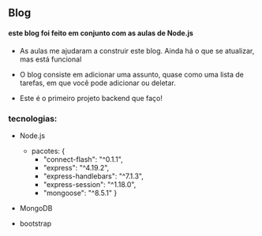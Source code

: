 ## Blog

#### este blog foi feito em conjunto com as aulas de Node.js
* As aulas me ajudaram a construir este blog. Ainda há o que se atualizar, mas está funcional

* O blog consiste em adicionar uma assunto, quase como uma lista de tarefas, em que você pode adicionar ou deletar.

* Este é o primeiro projeto backend que faço!

### tecnologias:
* Node.js
    * pacotes: {
       * "connect-flash": "^0.1.1",
       * "express": "^4.19.2",
       * "express-handlebars": "^7.1.3",
       * "express-session": "^1.18.0",
       * "mongoose": "^8.5.1"
  }
    
* MongoDB

* bootstrap
